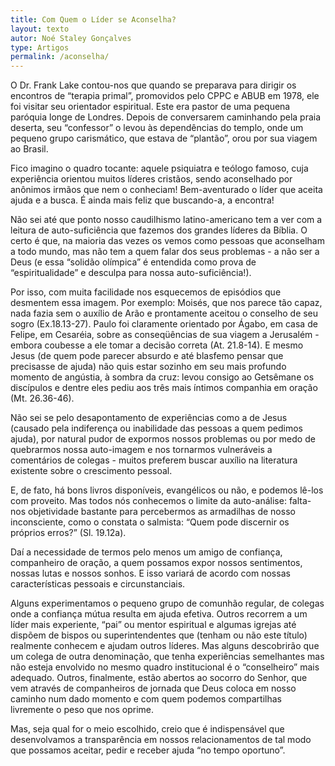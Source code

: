 ```yaml
---
title: Com Quem o Líder se Aconselha?
layout: texto
autor: Noé Staley Gonçalves
type: Artigos
permalink: /aconselha/
---
```


O Dr. Frank Lake contou-nos que quando se preparava para dirigir os encontros de “terapia primal”, promovidos pelo CPPC e ABUB em 1978, ele foi visitar seu orientador espiritual. Este era pastor de uma pequena paróquia longe de Londres. Depois de conversarem caminhando pela praia deserta, seu “confessor” o levou às dependências do templo, onde um pequeno grupo carismático, que estava de “plantão”, orou por sua viagem ao Brasil.

Fico imagino o quadro tocante: aquele psiquiatra e teólogo famoso, cuja experiência orientou muitos líderes cristãos, sendo aconselhado por anônimos irmãos que nem o conheciam! Bem-aventurado o líder que aceita ajuda e a busca. É ainda mais feliz que buscando-a, a encontra!

Não sei até que ponto nosso caudilhismo latino-americano tem a ver com a leitura de auto-suficiência que fazemos dos grandes líderes da Bíblia. O certo é que, na maioria das vezes os vemos como pessoas que aconselham a todo mundo, mas não tem a quem falar dos seus problemas - a não ser a Deus (e essa “solidão olímpica” é entendida como prova de “espiritualidade” e desculpa para nossa auto-suficiência!).

Por isso, com muita facilidade nos esquecemos de episódios que desmentem essa imagem. Por exemplo: Moisés, que nos parece tão capaz, nada fazia sem o auxílio de Arão e prontamente aceitou o conselho de seu sogro (Ex.18.13-27). Paulo foi claramente orientado por Ágabo, em casa de Felipe, em Cesaréia, sobre as conseqüências de sua viagem a Jerusalém - embora coubesse a ele tomar a decisão correta (At. 21.8-14). E mesmo Jesus (de quem pode parecer absurdo e até blasfemo pensar que precisasse de ajuda) não quis estar sozinho em seu mais profundo momento de angústia, à sombra da cruz: levou consigo ao Getsêmane os discípulos e dentre eles pediu aos três mais íntimos companhia em oração (Mt. 26.36-46).

Não sei se pelo desapontamento de experiências como a de Jesus (causado pela indiferença ou inabilidade das pessoas a quem pedimos ajuda), por natural pudor de expormos nossos problemas ou por medo de quebrarmos nossa auto-imagem e nos tornarmos vulneráveis a comentários de colegas - muitos preferem buscar auxílio na literatura existente sobre o crescimento pessoal.

E, de fato, há bons livros disponíveis, evangélicos ou não, e podemos lê-los com proveito. Mas todos nós conhecemos o limite da auto-análise: falta-nos objetividade bastante para percebermos as armadilhas de nosso inconsciente, como o constata o salmista: “Quem pode discernir os próprios erros?” (Sl. 19.12a).

Daí a necessidade de termos pelo menos um amigo de confiança, companheiro de oração, a quem possamos expor nossos sentimentos, nossas lutas e nossos sonhos. E isso variará de acordo com nossas características pessoais e circunstanciais.

Alguns experimentamos o pequeno grupo de comunhão regular, de colegas onde a confiança mútua resulta em ajuda efetiva. Outros recorrem a um líder mais experiente, “pai” ou mentor espiritual e algumas igrejas até dispõem de bispos ou superintendentes que (tenham ou não este título) realmente conhecem e ajudam outros líderes. Mas alguns descobrirão que um colega de outra denominação, que tenha experiências semelhantes mas não esteja envolvido no mesmo quadro institucional é o “conselheiro” mais adequado. Outros, finalmente, estão abertos ao socorro do Senhor, que vem através de companheiros de jornada que Deus coloca em nosso caminho num dado momento e com quem podemos compartilhas livremente o peso que nos oprime.

Mas, seja qual for o meio escolhido, creio que é indispensável que desenvolvamos a transparência em nossos relacionamentos de tal modo que possamos aceitar, pedir e receber ajuda “no tempo oportuno”.

